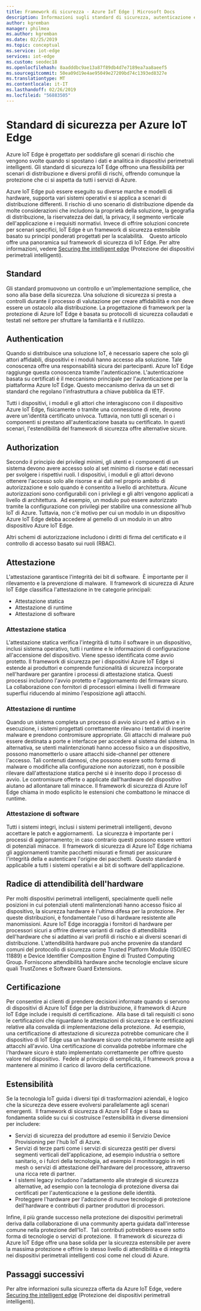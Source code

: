 ```yaml
---
title: Framework di sicurezza - Azure IoT Edge | Microsoft Docs
description: Informazioni sugli standard di sicurezza, autenticazione e autorizzazione che sono stati usati per sviluppare Azure IoT Edge e che devono essere tenuti in considerazione durante la progettazione della soluzione
author: kgremban
manager: philmea
ms.author: kgremban
ms.date: 02/25/2019
ms.topic: conceptual
ms.service: iot-edge
services: iot-edge
ms.custom: seodec18
ms.openlocfilehash: 8aadddbc9ae13a87f89db4d7e7189ea7aa8aeef5
ms.sourcegitcommit: 50ea09d19e4ae95049e27209bd74c1393ed8327e
ms.translationtype: MT
ms.contentlocale: it-IT
ms.lasthandoff: 02/26/2019
ms.locfileid: "56883505"
---
```

# <a name="security-standards-for-azure-iot-edge"></a>Standard di sicurezza per Azure IoT Edge

Azure IoT Edge è progettato per soddisfare gli scenari di rischio che vengono svolte quando si spostano i dati e analitica in dispositivi perimetrali intelligenti. Gli standard di sicurezza IoT Edge offrono una flessibilità per scenari di distribuzione e diversi profili di rischi, offrendo comunque la protezione che ci si aspetta da tutti i servizi di Azure. 

Azure IoT Edge può essere eseguito su diverse marche e modelli di hardware, supporta vari sistemi operativi e si applica a scenari di distribuzione differenti. Il rischio di uno scenario di distribuzione dipende da molte considerazioni che includono la proprietà della soluzione, la geografia di distribuzione, la riservatezza dei dati, la privacy, il segmento verticale dell'applicazione e i requisiti normativi. Invece di offrire soluzioni concrete per scenari specifici, IoT Edge è un framework di sicurezza estensibile basato su principi ponderati progettati per la scalabilità. 
 
Questo articolo offre una panoramica sul framework di sicurezza di IoT Edge. Per altre informazioni, vedere [Securing the intelligent edge](https://azure.microsoft.com/blog/securing-the-intelligent-edge/) (Protezione dei dispositivi perimetrali intelligenti).

## <a name="standards"></a>Standard

Gli standard promuovono un controllo e un'implementazione semplice, che sono alla base della sicurezza. Una soluzione di sicurezza si presta a controlli durante il processo di valutazione per creare affidabilità e non deve essere un ostacolo alla distribuzione. La progettazione di framework per la protezione di Azure IoT Edge è basata su protocolli di sicurezza collaudati e testati nel settore per sfruttare la familiarità e il riutilizzo. 

## <a name="authentication"></a>Authentication

Quando si distribuisce una soluzione IoT, è necessario sapere che solo gli attori affidabili, dispositivi e i moduli hanno accesso alla soluzione. Tale conoscenza offre una responsabilità sicura dei partecipanti. Azure IoT Edge raggiunge questa conoscenza tramite l'autenticazione. L'autenticazione basata su certificati è il meccanismo principale per l'autenticazione per la piattaforma Azure IoT Edge. Questo meccanismo deriva da un set di standard che regolano l'infrastruttura a chiave pubblica da IETF.     

Tutti i dispositivi, i moduli e gli attori che interagiscono con il dispositivo Azure IoT Edge, fisicamente o tramite una connessione di rete, devono avere un'identità certificato univoca. Tuttavia, non tutti gli scenari o i componenti si prestano all'autenticazione basata su certificato. In questi scenari, l'estendibilità del framework di sicurezza offre alternative sicure. 

## <a name="authorization"></a>Authorization

Secondo il principio dei privilegi minimi, gli utenti e i componenti di un sistema devono avere accesso solo al set minimo di risorse e dati necessari per svolgere i rispettivi ruoli. I dispositivi, i moduli e gli attori devono ottenere l'accesso solo alle risorse e ai dati nel proprio ambito di autorizzazione e solo quando è consentito a livello di architettura. Alcune autorizzazioni sono configurabili con i privilegi e gli altri vengono applicati a livello di architettura.  Ad esempio, un modulo può essere autorizzato tramite la configurazione con privilegi per stabilire una connessione all'hub IoT di Azure. Tuttavia, non c'è motivo per cui un modulo in un dispositivo Azure IoT Edge debba accedere al gemello di un modulo in un altro dispositivo Azure IoT Edge.

Altri schemi di autorizzazione includono i diritti di firma del certificato e il controllo di accesso basato sui ruoli (RBAC). 

## <a name="attestation"></a>Attestazione

L'attestazione garantisce l'integrità dei bit di software.  È importante per il rilevamento e la prevenzione di malware.  Il framework di sicurezza di Azure IoT Edge classifica l'attestazione in tre categorie principali:

* Attestazione statica
* Attestazione di runtime
* Attestazione di software

### <a name="static-attestation"></a>Attestazione statica

L'attestazione statica verifica l'integrità di tutto il software in un dispositivo, inclusi sistema operativo, tutti i runtime e le informazioni di configurazione all'accensione del dispositivo. Viene spesso identificata come avvio protetto. Il framework di sicurezza per i dispositivi Azure IoT Edge si estende ai produttori e comprende funzionalità di sicurezza incorporate nell'hardware per garantire i processi di attestazione statica. Questi processi includono l'avvio protetto e l'aggiornamento del firmware sicuro.  La collaborazione con fornitori di processori elimina i livelli di firmware superflui riducendo al minimo l'esposizione agli attacchi. 

### <a name="runtime-attestation"></a>Attestazione di runtime

Quando un sistema completa un processo di avvio sicuro ed è attivo e in esecuzione, i sistemi progettati correttamente rilevano i tentativi di inserire malware e prendono contromisure appropriate. Gli attacchi di malware può essere destinata a porte e interfacce per accedere al sistema del sistema. In alternativa, se utenti malintenzionati hanno accesso fisico a un dispositivo, possono manometterlo o usare attacchi side-channel per ottenere l'accesso. Tali contenuti dannosi, che possono essere sotto forma di malware o modifiche alla configurazione non autorizzati, non è possibile rilevare dall'attestazione statica perché si è inserito dopo il processo di avvio. Le contromisure offerte o applicate dall'hardware del dispositivo aiutano ad allontanare tali minacce.  Il framework di sicurezza di Azure IoT Edge chiama in modo esplicito le estensioni che combattono le minacce di runtime.  

### <a name="software-attestation"></a>Attestazione di software

Tutti i sistemi integri, inclusi i sistemi perimetrali intelligenti, devono accettare le patch e aggiornamenti.  La sicurezza è importante per i processi di aggiornamento; in caso contrario questi possono essere vettori di potenziali minacce.  Il framework di sicurezza di Azure IoT Edge richiama gli aggiornamenti tramite pacchetti misurati e firmati per assicurare l'integrità della e autenticare l'origine dei pacchetti.  Questo standard è applicabile a tutti i sistemi operativi e ai bit di software dell'applicazione. 

## <a name="hardware-root-of-trust"></a>Radice di attendibilità dell'hardware

Per molti dispositivi perimetrali intelligenti, specialmente quelli nelle posizioni in cui potenziali utenti malintenzionati hanno accesso fisico al dispositivo, la sicurezza hardware è l'ultima difesa per la protezione. Per queste distribuzioni, è fondamentale l'uso di hardware resistente alle manomissioni. Azure IoT Edge incoraggia i fornitori di hardware per processori sicuri a offrire diverse varianti di radice di attendibilità dell'hardware che si adattino ai vari profili di rischio e ai diversi scenari di distribuzione. L'attendibilità hardware può anche provenire da standard comuni del protocollo di sicurezza come Trusted Platform Module (ISO/IEC 11889) e Device Identifier Composition Engine di Trusted Computing Group. Forniscono attendibilità hardware anche tecnologie enclave sicure quali TrustZones e Software Guard Extensions. 

## <a name="certification"></a>Certificazione

Per consentire ai clienti di prendere decisioni informate quando si servono di dispositivi di Azure IoT Edge per la distribuzione, il framework di Azure IoT Edge include i requisiti di certificazione.  Alla base di tali requisiti ci sono le certificazioni che riguardano le attestazioni di sicurezza e le certificazioni relative alla convalida di implementazione della protezione.  Ad esempio, una certificazione di attestazione di sicurezza potrebbe comunicare che il dispositivo di IoT Edge usa un hardware sicuro che notoriamente resiste agli attacchi all'avvio. Una certificazione di convalida potrebbe informare che l'hardware sicuro è stato implementato correttamente per offrire questo valore nel dispositivo.  Fedele al principio di semplicità, il framework prova a mantenere al minimo il carico di lavoro della certificazione.   

## <a name="extensibility"></a>Estensibilità

Se la tecnologia IoT guida i diversi tipi di trasformazioni aziendali, è logico che la sicurezza deve essere evolversi parallelamente agli scenari emergenti.  Il framework di sicurezza di Azure IoT Edge si basa su fondamenta solide su cui si costruisce l'estensibilità in diverse dimensioni per includere: 

* Servizi di sicurezza del produttore ad esemio il Servizio Device Provisioning per l'hub IoT di Azure.
* Servizi di terze parti come i servizi di sicurezza gestiti per diversi segmenti verticali dell'applicazione, ad esempio industria o settore sanitario, o i fulcri della tecnologia, ad esempio il monitoraggio in reti mesh o servizi di attestazione dell'hardware del processore, attraverso una ricca rete di partner.
* I sistemi legacy includono l'adattamento alle strategie di sicurezza alternative, ad esempio con la tecnologia di protezione diversa dai certificati per l'autenticazione e la gestione delle identità.
* Proteggere l'hardware per l'adozione di nuove tecnologie di protezione dell'hardware e contributi di partner produttori di processori.

Infine, il più grande successo nella protezione dei dispositivi perimetrali deriva dalla collaborazione di una community aperta guidata dall'interesse comune nella protezione dell'IoT.  Tali contributi potrebbero essere sotto forma di tecnologie o servizi di protezione.  Il framework di sicurezza di Azure IoT Edge offre una base solida per la sicurezza estensibile per avere la massima protezione e offrire lo stesso livello di attendibilità e di integrità nei dispositivi perimetrali intelligenti così come nel cloud di Azure.  

## <a name="next-steps"></a>Passaggi successivi

Per altre informazioni sulla sicurezza offerta da Azure IoT Edge, vedere [Securing the intelligent edge](https://azure.microsoft.com/blog/securing-the-intelligent-edge/) (Protezione dei dispositivi perimetrali intelligenti).

